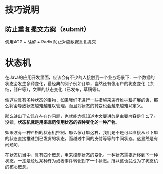 # 技巧说明
## 防止重复提交方案（submit）
使用AOP + 注解 + Redis 防止对应数据重复提交

# 状态机
在Java的应用开发里面，应该会有不少的人接触到一个业务场景下，一个数据的状态会发生多种变化，最经典的例子例如订单，当然还有像用户的状态变化（冻结，销户等），文章的状态变化（已发布，草稿等）。

像这些具有多种状态的事物，如果我们不进行一些措施来进行维护和扩展的话，那么将会导致状态越难越难以管理，而且对状态的转变也会越来越难以定义。

那么讲出了它现在存在的问题，也就能大概知道本文要讲的是主要内容是什么了。没错，**状态机就是用来规范使用状态的各种变化的一种产物**。    

如果没有一种严格的状态机控制，那么像订单这种，我们是不是可以直接从已下单的状态直接推进到已发货的状态，而越过中间的支付等等的中间状态。这显然是有问题的。  

在状态机当中，具有四个概念，用来控制状态的变化。一种状态需要迁移到下一种状态，一定是经过某种行为或者事件转化到下一个状态。所以这也就成为了状态机的核心概念。
